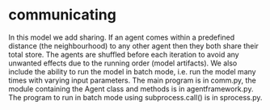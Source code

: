# communicating

In this model we add sharing. If an agent comes within a predefined distance
(the neighbourhood) to any other agent then they both share their total store.
The agents are shuffled before each iteration to avoid any unwanted effects
due to the running order (model artifacts).
We also include the ability to run the model in batch mode, i.e. run the model
many times with varying input parameters. The main program is in comm.py,
the module containing the Agent class and methods is in agentframework.py.
The program to run in batch mode using subprocess.call() is in sprocess.py.
